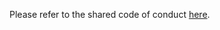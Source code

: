 Please refer to the shared code of conduct [here](https://github.com/roboticcheese/shared-chef/blob/master/files/CODE_OF_CONDUCT.md).
